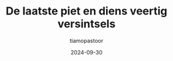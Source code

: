 ---
title: "De laatste piet en diens veertig versintsels"
author: tiamopastoor
date: 2024-09-30
dateReleased: 2024-11-05
thumb: de_laatste_piet_header

progress: 100
phase: "finished" # preparation, first draft, revisions, finished

booktype: "fiction"
series: "standalone"
age: "children"
genre: "fantasy"
diary: "/blog/diaries/de-laatste-piet-en-diens-veertig-versintsels/"
tags: ["Sinterklaas", "Pieten", "fantasie", "korte-verhalen", "bundel", "feestdagen"]
language: "nl"
pages: 350
price: 
  - key: ebook
    value: 4.99
  - key: paperback
    value: 16.99

links:
  - key: Ebook / Paperback / Hardcover (Amazon)
    value: https://www.amazon.nl/dp/B0DJCJX5SH
  - key: Ebook / Paperback (Andere boekwinkels)
    value: https://books2read.com/u/3LB8Mw

logline: Hoe kwam Sinterklaas op het idee om cadeaus te geven aan kinderen? En hoe is hij toch aan al die Pieten met bijzondere vaardigheden gekomen? _De Laatste Piet_ bundelt 40 korte Sinterklaasverhalen. Soms met een lach, soms met een traan, en vooral veel magie!

blurb: |
  Hoe kwam Sinterklaas op het idee om cadeaus te geven aan kinderen? Waarom zetten we onze schoentjes? Waarom gaat Sinterklaas terug naar Spanje met de stoomboot? Waarom mag Sinterklaas overal inbreken zonder dat hij in de gevangenis belandt? En hoe is hij toch aan al die Pieten met bijzondere vaardigheden gekomen?

  _De Laatste Piet_ is een bundel van 40 korte Sinterklaasverhaaltjes. Het vertelt hoe alle onderdelen van het bekende feest werden uitgevonden. Soms met een lach, soms met een traan! Lees een willekeurig verhaaltje voor het slapengaan; of lees ze allemaal op volgorde en ontdek het hele leven van Nikolaas.

---